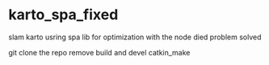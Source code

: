 # karto_spa_fixed
slam karto usring spa lib for optimization with the node died problem solved

git clone the repo
remove build and devel
catkin_make
